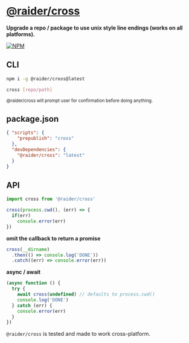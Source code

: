 # [@raider/cross](https://npmjs.com/package/@raider/cross)

**Upgrade a repo / package to use unix style line endings (works on all platforms).**

[![NPM](https://nodei.co/npm/cross.png?stars=true&downloads=true)](https://nodei.co/npm/cross/)

## CLI

```bash
npm i -g @raider/cross@latest

cross [repo/path]
```

<sup>@raider/cross will prompt user for confirmation before doing anything.</sup>

## package.json

```json
{ "scripts": {
    "prepublish": "cross"
  },
  "devDependencies": {
    "@raider/cross": "latest"
  }
}
```

## API

```js
import cross from '@raider/cross'

cross(process.cwd(), (err) => {
  if(err)
    console.error(err)
})
```

**omit the callback to return a promise**

```js
cross(__dirname)
  .then(() => console.log('DONE'))
  .catch((err) => console.error(err))
```

**async / await**

```js
(async function () {
  try {
    await cross(undefined) // defaults to process.cwd()
    console.log('DONE')
  } catch (err) {
    console.error(err)
  }
})
```


`@raider/cross` is tested and made to work cross-platform.
